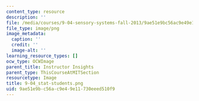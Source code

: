 ```yaml
---
content_type: resource
description: ''
file: /media/courses/9-04-sensory-systems-fall-2013/9ae51e9bc56ac9e49e11730eeed510f9_9-04_stat-students.png
file_type: image/png
image_metadata:
  caption: ''
  credit: ''
  image-alt: ''
learning_resource_types: []
ocw_type: OCWImage
parent_title: Instructor Insights
parent_type: ThisCourseAtMITSection
resourcetype: Image
title: 9-04_stat-students.png
uid: 9ae51e9b-c56a-c9e4-9e11-730eeed510f9
---
```

